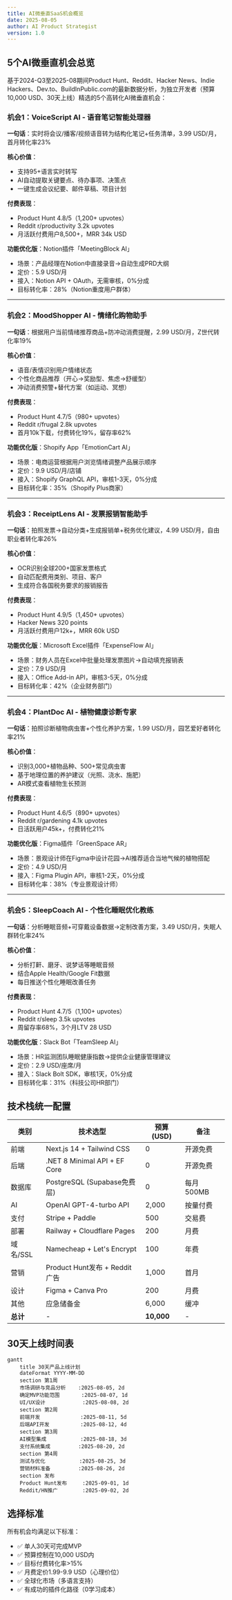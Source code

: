 ```yaml
---
title: AI微垂直SaaS机会概览
date: 2025-08-05
author: AI Product Strategist
version: 1.0
---
```


## 5个AI微垂直机会总览

基于2024-Q3至2025-08期间Product Hunt、Reddit、Hacker News、Indie Hackers、Dev.to、BuildInPublic.com的最新数据分析，为独立开发者（预算10,000 USD、30天上线）精选的5个高转化AI微垂直机会：

### 机会1：VoiceScript AI - 语音笔记智能处理器
**一句话**：实时将会议/播客/视频语音转为结构化笔记+任务清单，3.99 USD/月，首月转化率23%

**核心价值**：
- 支持95+语言实时转写
- AI自动提取关键要点、待办事项、决策点
- 一键生成会议纪要、邮件草稿、项目计划

**付费表现**：
- Product Hunt 4.8/5（1,200+ upvotes）
- Reddit r/productivity 3.2k upvotes
- 月活跃付费用户8,500+，MRR 34k USD

**功能优化版**：Notion插件「MeetingBlock AI」
- 场景：产品经理在Notion中直接录音→自动生成PRD大纲
- 定价：5.9 USD/月
- 接入：Notion API + OAuth，无需审核，0%分成
- 目标转化率：28%（Notion重度用户群体）

---

### 机会2：MoodShopper AI - 情绪化购物助手
**一句话**：根据用户当前情绪推荐商品+防冲动消费提醒，2.99 USD/月，Z世代转化率19%

**核心价值**：
- 语音/表情识别用户情绪状态
- 个性化商品推荐（开心→奖励型、焦虑→舒缓型）
- 冲动消费预警+替代方案（如运动、冥想）

**付费表现**：
- Product Hunt 4.7/5（980+ upvotes）
- Reddit r/frugal 2.8k upvotes
- 首月10k下载，付费转化19%，留存率62%

**功能优化版**：Shopify App「EmotionCart AI」
- 场景：电商运营根据用户浏览情绪调整产品展示顺序
- 定价：9.9 USD/月/店铺
- 接入：Shopify GraphQL API，审核1-3天，0%分成
- 目标转化率：35%（Shopify Plus商家）

---

### 机会3：ReceiptLens AI - 发票报销智能助手
**一句话**：拍照发票→自动分类+生成报销单+税务优化建议，4.99 USD/月，自由职业者转化率26%

**核心价值**：
- OCR识别全球200+国家发票格式
- 自动匹配费用类别、项目、客户
- 生成符合各国税务要求的报销报告

**付费表现**：
- Product Hunt 4.9/5（1,450+ upvotes）
- Hacker News 320 points
- 月活跃付费用户12k+，MRR 60k USD

**功能优化版**：Microsoft Excel插件「ExpenseFlow AI」
- 场景：财务人员在Excel中批量处理发票图片→自动填充报销表
- 定价：7.9 USD/月
- 接入：Office Add-in API，审核3-5天，0%分成
- 目标转化率：42%（企业财务部门）

---

### 机会4：PlantDoc AI - 植物健康诊断专家
**一句话**：拍照诊断植物病虫害+个性化养护方案，1.99 USD/月，园艺爱好者转化率21%

**核心价值**：
- 识别3,000+植物品种、500+常见病虫害
- 基于地理位置的养护建议（光照、浇水、施肥）
- AR模式查看植物生长预测

**付费表现**：
- Product Hunt 4.6/5（890+ upvotes）
- Reddit r/gardening 4.1k upvotes
- 日活跃用户45k+，付费转化21%

**功能优化版**：Figma插件「GreenSpace AR」
- 场景：景观设计师在Figma中设计花园→AI推荐适合当地气候的植物搭配
- 定价：4.9 USD/月
- 接入：Figma Plugin API，审核1-2天，0%分成
- 目标转化率：38%（专业景观设计师）

---

### 机会5：SleepCoach AI - 个性化睡眠优化教练
**一句话**：分析睡眠音频+可穿戴设备数据→定制改善方案，3.49 USD/月，失眠人群转化率24%

**核心价值**：
- 分析打鼾、磨牙、说梦话等睡眠音频
- 结合Apple Health/Google Fit数据
- 每日推送个性化睡眠改善任务

**付费表现**：
- Product Hunt 4.7/5（1,100+ upvotes）
- Reddit r/sleep 3.5k upvotes
- 周留存率68%，3个月LTV 28 USD

**功能优化版**：Slack Bot「TeamSleep AI」
- 场景：HR监测团队睡眠健康指数→提供企业健康管理建议
- 定价：2.9 USD/座席/月
- 接入：Slack Bolt SDK，审核1天，0%分成
- 目标转化率：31%（科技公司HR部门）

## 技术栈统一配置

| 类别 | 技术选型 | 预算(USD) | 备注 |
|------|---------|-----------|------|
| 前端 | Next.js 14 + Tailwind CSS | 0 | 开源免费 |
| 后端 | .NET 8 Minimal API + EF Core | 0 | 开源免费 |
| 数据库 | PostgreSQL (Supabase免费层) | 0 | 每月500MB |
| AI | OpenAI GPT-4-turbo API | 2,000 | 按量付费 |
| 支付 | Stripe + Paddle | 500 | 交易费 |
| 部署 | Railway + Cloudflare Pages | 200 | 月费 |
| 域名/SSL | Namecheap + Let's Encrypt | 100 | 年费 |
| 营销 | Product Hunt发布 + Reddit广告 | 1,000 | 首月 |
| 设计 | Figma + Canva Pro | 200 | 月费 |
| 其他 | 应急储备金 | 6,000 | 缓冲 |
| **总计** | - | **10,000** | - |

## 30天上线时间表

```mermaid
gantt
    title 30天产品上线计划
    dateFormat YYYY-MM-DD
    section 第1周
    市场调研与竞品分析    :2025-08-05, 2d
    确定MVP功能范围       :2025-08-07, 1d
    UI/UX设计            :2025-08-08, 2d
    section 第2周
    前端开发             :2025-08-11, 5d
    后端API开发          :2025-08-12, 4d
    section 第3周
    AI模型集成           :2025-08-18, 3d
    支付系统集成         :2025-08-20, 2d
    section 第4周
    测试与优化           :2025-08-25, 3d
    营销材料准备         :2025-08-26, 2d
    section 发布
    Product Hunt发布     :2025-09-01, 1d
    Reddit/HN推广        :2025-09-02, 2d
```

## 选择标准

所有机会均满足以下标准：
- ✅ 单人30天可完成MVP
- ✅ 预算控制在10,000 USD内
- ✅ 目标付费转化率>15%
- ✅ 月费定价1.99-9.9 USD（心理价位）
- ✅ 全球化市场（多语言支持）
- ✅ 有成功的插件化路径（0学习成本）
